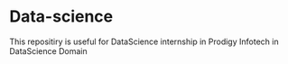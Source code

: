 # Data-science

This repositiry is useful for DataScience internship in Prodigy Infotech in DataScience Domain
